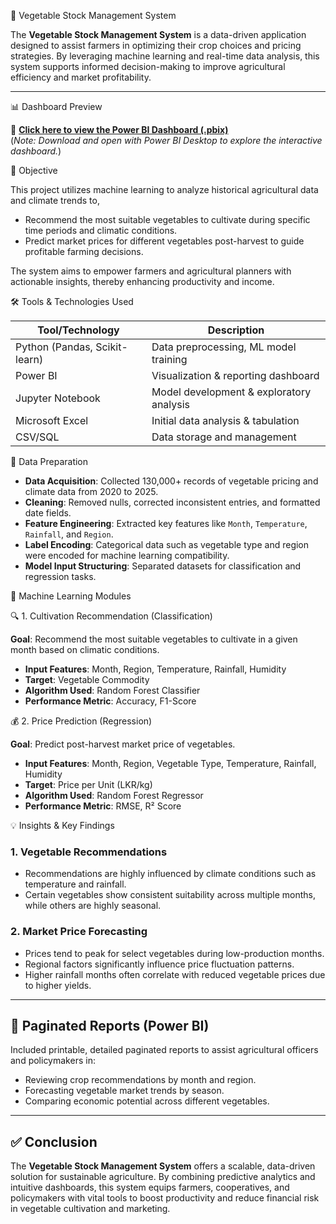 🥦 Vegetable Stock Management System


The **Vegetable Stock Management System** is a data-driven application designed to assist farmers in optimizing their crop choices and pricing strategies. By leveraging machine learning and real-time data analysis, this system supports informed decision-making to improve agricultural efficiency and market profitability.

---

📊 Dashboard Preview

🔗 **[Click here to view the Power BI Dashboard (.pbix)](https://github.com/jaaniit/Vegetable-Crop-Recommendation/blob/main/Crop%20Recommendation.pbix)**  
(*Note: Download and open with Power BI Desktop to explore the interactive dashboard.*)

🎯 Objective

This project utilizes machine learning to analyze historical agricultural data and climate trends to,

- Recommend the most suitable vegetables to cultivate during specific time periods and climatic conditions.
- Predict market prices for different vegetables post-harvest to guide profitable farming decisions.

The system aims to empower farmers and agricultural planners with actionable insights, thereby enhancing productivity and income.

🛠️ Tools & Technologies Used

| Tool/Technology       | Description                                 |
|-----------------------|---------------------------------------------|
| Python (Pandas, Scikit-learn) | Data preprocessing, ML model training |
| Power BI              | Visualization & reporting dashboard         |
| Jupyter Notebook      | Model development & exploratory analysis    |
| Microsoft Excel       | Initial data analysis & tabulation          |
| CSV/SQL               | Data storage and management                 |



🧹 Data Preparation

- **Data Acquisition**: Collected 130,000+ records of vegetable pricing and climate data from 2020 to 2025.
- **Cleaning**: Removed nulls, corrected inconsistent entries, and formatted date fields.
- **Feature Engineering**: Extracted key features like `Month`, `Temperature`, `Rainfall`, and `Region`.
- **Label Encoding**: Categorical data such as vegetable type and region were encoded for machine learning compatibility.
- **Model Input Structuring**: Separated datasets for classification and regression tasks.

🤖 Machine Learning Modules

🔍 1. Cultivation Recommendation (Classification)

**Goal**: Recommend the most suitable vegetables to cultivate in a given month based on climatic conditions.

- **Input Features**: Month, Region, Temperature, Rainfall, Humidity
- **Target**: Vegetable Commodity
- **Algorithm Used**: Random Forest Classifier
- **Performance Metric**: Accuracy, F1-Score



💰 2. Price Prediction (Regression)

**Goal**: Predict post-harvest market price of vegetables.

- **Input Features**: Month, Region, Vegetable Type, Temperature, Rainfall, Humidity
- **Target**: Price per Unit (LKR/kg)
- **Algorithm Used**: Random Forest Regressor
- **Performance Metric**: RMSE, R² Score


💡 Insights & Key Findings

### 1. **Vegetable Recommendations**
- Recommendations are highly influenced by climate conditions such as temperature and rainfall.
- Certain vegetables show consistent suitability across multiple months, while others are highly seasonal.

### 2. **Market Price Forecasting**
- Prices tend to peak for select vegetables during low-production months.
- Regional factors significantly influence price fluctuation patterns.
- Higher rainfall months often correlate with reduced vegetable prices due to higher yields.

---

## 📄 Paginated Reports (Power BI)

Included printable, detailed paginated reports to assist agricultural officers and policymakers in:

- Reviewing crop recommendations by month and region.
- Forecasting vegetable market trends by season.
- Comparing economic potential across different vegetables.

---

## ✅ Conclusion

The **Vegetable Stock Management System** offers a scalable, data-driven solution for sustainable agriculture. By combining predictive analytics and intuitive dashboards, this system equips farmers, cooperatives, and policymakers with vital tools to boost productivity and reduce financial risk in vegetable cultivation and marketing.

